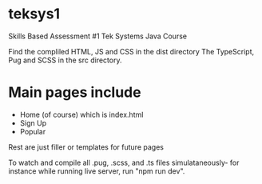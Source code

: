 # teksys1
Skills Based Assessment #1 Tek Systems Java Course

Find the compliled HTML, JS and CSS in the dist directory
The TypeScript, Pug and SCSS in the src directory. 

# Main pages include 
- Home (of course) which is index.html
- Sign Up
- Popular

Rest are just filler or templates for future pages

To watch and compile all .pug, .scss, and .ts files simulataneously- for instance while running live server, run "npm run dev". 